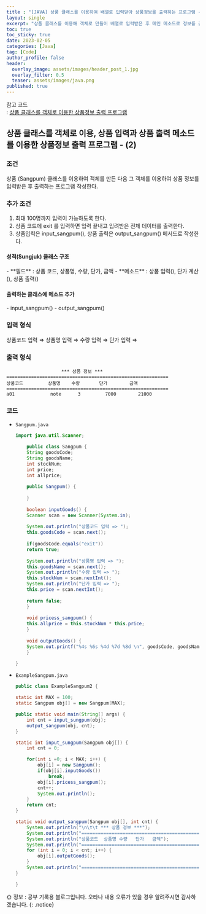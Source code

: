 ```yaml
---
title : "[JAVA] 상품 클래스를 이용하여 배열로 입력받아 상품정보를 출력하는 프로그램 - 상품 클래스 (2)"
layout: single
excerpt: "상품 클래스를 이용해 객체로 만들어 배열로 입력받은 후 메인 메소드로 정보를 출력한다."
toc: true
toc_sticky: true
date: 2023-02-05
categories: [Java]
tag: [Code]
author_profile: false
header:
  overlay_image: assets/images/header_post_1.jpg
  overlay_filter: 0.5 
  teaser: assets/images/java.png
published: true
---
```


참고 코드  
: [상품 클래스를 객체로 이용한 상품정보 출력 프로그램](../0116_4)  

## 상품 클래스를 객체로 이용, 상품 입력과 상품 출력 메소드를 이용한 상품정보 출력 프로그램 - (2)

### 조건  
상품 (Sangpum) 클래스를 이용하여 객체를 만든 다음 그 객체를 이용하여 상품 정보를 입력받은 후 출력하는 프로그램 작성한다.

### 추가 조건  
1. 최대 100명까지 입력이 가능하도록 한다.  
2. 상품 코드에 exit 를 입력하면 입력 끝내고 입려받은 전체 데이터를 출력한다.  
3. 상품입력은 input_sangpum(), 상품 출력은 output_sangpum() 메서드로 작성한다.  

<h4>성적(Sungjuk)  클래스 구조</h4>  
- **필드** : 상품 코드, 상품명, 수량, 단가, 금액  
- **메소드** : 상품 입력(), 단가 계산(), 상품 출력()

<h4>출력하는 클래스에 메소드 추가</h4>  
- input_sangpum()  
- output_sangpum()  

### 입력 형식  

상품코드 입력 ⇒
상품명 입력 ⇒
수량 입력 ⇒
단가 입력 ⇒  

### 출력 형식  

```
                    *** 상품 정보 ***
===========================================================
상품코드         상품명    수량       단가        금액
===========================================================
a01             note      3         7000        21000
```

### 코드

- `Sangpum.java`

    ```java
    import java.util.Scanner;

        public class Sangpum {
        String goodsCode;
        String goodsName;
        int stockNum;
        int price;
        int allprice;
        
        public Sangpum() {
        
        }
        
        boolean inputGoods() {
        Scanner scan = new Scanner(System.in);
        
        System.out.println("상품코드 입력 => ");
        this.goodsCode = scan.next();
        
        if(goodsCode.equals("exit"))
        return true;
        
        System.out.println("상품명 입력 => ");
        this.goodsName = scan.next();
        System.out.println("수량 입력 => ");
        this.stockNum = scan.nextInt();
        System.out.println("단가 입력 => ");
        this.price = scan.nextInt();
        
        return false;
        }
        
        void pricess_sangpum() {
        this.allprice = this.stockNum * this.price;
        }
        
        void outputGoods() {
        System.out.printf("%4s %6s %4d %7d %8d \n", goodsCode, goodsName, stockNum, price, allprice);
        }

    }
    ```

- `ExampleSangpum.java`  

    ```java
    public class ExampleSangpum2 {

    static int MAX = 100;
    static Sangpum obj[] = new Sangpum[MAX];
    
    public static void main(String[] args) {
        int cnt = input_sungpum(obj);
        output_sangpum(obj, cnt);
    }
    
    static int input_sungpum(Sangpum obj[]) {
        int cnt = 0;
    
        for(int i =0; i < MAX; i++) {
            obj[i] = new Sangpum();
            if(obj[i].inputGoods())
                break;
            obj[i].pricess_sangpum();
            cnt++;
            System.out.println();
        } 
        return cnt;
    }
    
    static void output_sangpum(Sangpum obj[], int cnt) {
        System.out.println("\n\t\t *** 상품 정보 ***");
        System.out.println("===============================================================");
        System.out.println("상품코드  상품명 수량   단가   금액");
        System.out.println("===============================================================");
        for (int i = 0; i < cnt; i++) {
            obj[i].outputGoods();
        }
        System.out.println("===============================================================");
    }
    
    }
    ```  

🌞 정보 : 공부 기록용 블로그입니다. 오타나 내용 오류가 있을 경우 알려주시면 감사하겠습니다.
{: .notice}
